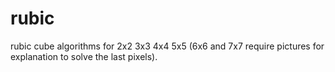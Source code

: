 # rubic
rubic cube algorithms for 2x2 3x3 4x4 5x5
(6x6 and 7x7 require pictures for explanation to solve the last pixels).

